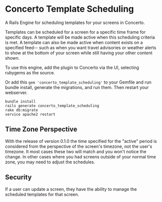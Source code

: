 # Concerto Template Scheduling

A Rails Engine for scheduling templates for your screens in Concerto.

Templates can be scheduled for a screen for a specific time frame for specific days.  A template will be made active when this 
scheduling criteria is met.  A template can also be made active when content exists on a specified feed-- such as when 
you want travel advisories or weather alerts to show at the bottom of your screen while still having your other content
shown.

To use this engine, add the plugin to Concerto via the UI, selecting rubygems as the source.

Or add this `gem 'concerto_template_scheduling'` to your Gemfile and run bundle install, generate the migrations, and run them. Then restart your webserver.
```
bundle install
rails generate concerto_template_scheduling
rake db:migrate
service apache2 restart
```

## Time Zone Perspective

With the release of version 0.1.0 the time specified for the "active" period is considered from the perspective of the screen's timezone, not the user's timezone.  It most cases these two will match and you won't notice the change.  In other cases where you had screens outside of your normal time zone, you may need to adjust the schedules.

## Security
If a user can update a screen, they have the ability to manage the scheduled templates for that screen.
